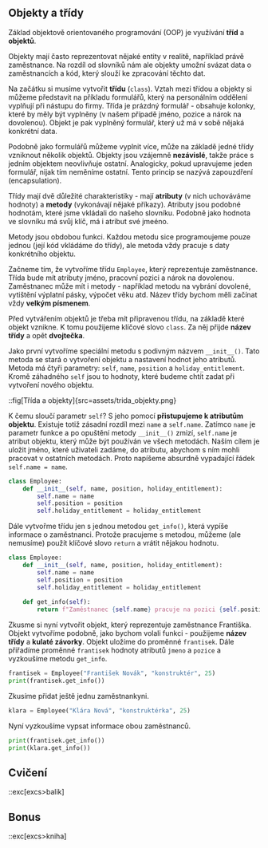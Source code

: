 ## Objekty a třídy

Základ objektově orientovaného programování (OOP) je využívání **tříd** a **objektů**.

Objekty mají často reprezentovat nějaké entity v realitě, například právě zaměstnance. Na rozdíl od slovníků nám ale objekty umožní svázat data o zaměstnancích a kód, který slouží ke zpracování těchto dat.

Na začátku si musíme vytvořit **třídu** (`class`). Vztah mezi třídou a objekty si můžeme představit na příkladu formulářů, který na personálním oddělení vyplňují při nástupu do firmy. Třída je prázdný formulář - obsahuje kolonky, které by měly být vyplněny (v našem případě jméno, pozice a nárok na dovolenou). Objekt je pak vyplněný formulář, který už má v sobě nějaká konkrétní data. 

Podobně jako formulářů můžeme vyplnit více, může na základě jedné třídy vzniknout několik objektů. Objekty jsou vzájemně **nezávislé**, takže práce s jedním objektem neovlivňuje ostatní. Analogicky, pokud upravujeme jeden formulář, nijak tím neměníme ostatní. Tento princip se nazývá zapouzdření (encapsulation).

Třídy mají dvě důležité charakteristiky - mají **atributy** (v nich uchováváme hodnoty) a **metody** (vykonávají nějaké příkazy). Atributy jsou podobné hodnotám, které jsme vkládali do našeho slovníku. Podobně jako hodnota ve slovníku má svůj klíč, má i atribut své jmeéno.

Metody jsou obdobou funkci. Každou metodu sice programoujeme pouze jednou (její kód vkládáme do třídy), ale metoda vždy pracuje s daty konkrétního objektu.

Začneme tím, že vytvoříme třídu `Employee`, který reprezentuje zaměstnance. Třída bude mít atributy jméno, pracovní pozici a nárok na dovolenou. Zaměstnanec může mít i metody - například metodu na vybrání dovolené, vytištění výplatní pásky, výpočet věku atd. Název třídy bychom měli začínat vždy **velkým písmenem**.

Před vytvářením objektů je třeba mít připravenou třídu, na základě které objekt vznikne. K tomu použijeme klíčové slovo `class`. Za něj přijde **název třídy** a opět **dvojtečka**. 

Jako první vytvoříme speciální metodu s podivným názvem `__init__()`. Tato metoda se stará o vytvoření objektu a nastavení hodnot jeho atributů. Metoda má čtyři parametry: `self`, `name`, `position` a `holiday_entitlement`. Kromě záhadného `self` jsou to hodnoty, které budeme chtít zadat při vytvoření nového objektu.

::fig[Třída a objekty]{src=assets/trida_objekty.png}

K čemu sloučí parametr `self`? S jeho pomocí **přistupujeme k atributům objektu**. Existuje totiž zásadní rozdíl mezi `name` a `self.name`. Zatímco `name` je parametr funkce a po opuštění metody `__init__()` zmizí, `self.name` je atribut objektu, který může být používán ve všech metodách. Naším cílem je uložit jméno, které uživateli zadáme, do atributu, abychom s ním mohli pracovat v ostatních metodách. Proto napíšeme absurdně vypadající řádek `self.name = name`.

```py
class Employee:
    def __init__(self, name, position, holiday_entitlement):
        self.name = name
        self.position = position
        self.holiday_entitlement = holiday_entitlement
```

Dále vytvořme třídu jen s jednou metodou `get_info()`, která vypíše informace o zaměstnanci. Protože pracujeme s metodou, můžeme (ale nemusíme) použít klíčové slovo `return` a vrátit nějakou hodnotu.

```py
class Employee:
    def __init__(self, name, position, holiday_entitlement):
        self.name = name
        self.position = position
        self.holiday_entitlement = holiday_entitlement
    
    def get_info(self):
        return f"Zaměstnanec {self.name} pracuje na pozici {self.position}."
```

Zkusme si nyní vytvořit objekt, který reprezentuje zaměstnance Františka. Objekt vytvoříme podobně, jako bychom volali funkci - použijeme **název třídy** a **kulaté závorky**. Objekt uložíme do proměnné `frantisek`. Dále přiřadíme proměnné `frantisek` hodnoty atributů `jmeno` a `pozice` a vyzkoušíme metodu `get_info`.

```py
frantisek = Employee("František Novák", "konstruktér", 25)
print(frantisek.get_info())
```

Zkusíme přidat ještě jednu zaměstnankyni.

```py
klara = Employee("Klára Nová", "konstruktérka", 25)
```

Nyní vyzkoušíme vypsat informace obou zaměstnanců.

```py
print(frantisek.get_info())
print(klara.get_info())
```

## Cvičení

::exc[excs>balik]

## Bonus

::exc[excs>kniha]
